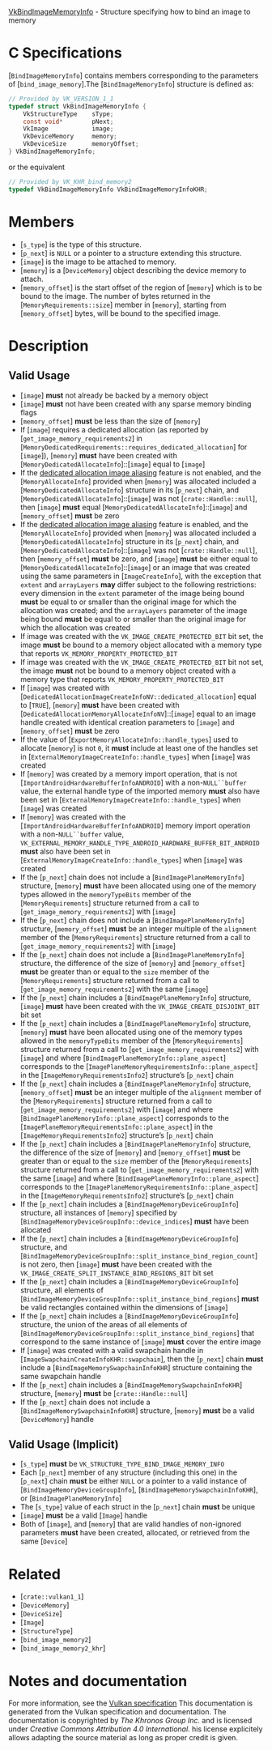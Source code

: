 [VkBindImageMemoryInfo](https://www.khronos.org/registry/vulkan/specs/1.3-extensions/man/html/VkBindImageMemoryInfo.html) - Structure specifying how to bind an image to memory

# C Specifications
[`BindImageMemoryInfo`] contains members corresponding to the parameters
of [`bind_image_memory`].The [`BindImageMemoryInfo`] structure is defined as:
```c
// Provided by VK_VERSION_1_1
typedef struct VkBindImageMemoryInfo {
    VkStructureType    sType;
    const void*        pNext;
    VkImage            image;
    VkDeviceMemory     memory;
    VkDeviceSize       memoryOffset;
} VkBindImageMemoryInfo;
```
or the equivalent
```c
// Provided by VK_KHR_bind_memory2
typedef VkBindImageMemoryInfo VkBindImageMemoryInfoKHR;
```

# Members
- [`s_type`] is the type of this structure.
- [`p_next`] is `NULL` or a pointer to a structure extending this structure.
- [`image`] is the image to be attached to memory.
- [`memory`] is a [`DeviceMemory`] object describing the device memory to attach.
- [`memory_offset`] is the start offset of the region of [`memory`] which is to be bound to the image. The number of bytes returned in the [`MemoryRequirements::size`] member in [`memory`], starting from [`memory_offset`] bytes, will be bound to the specified image.

# Description
## Valid Usage
-  [`image`] **must**  not already be backed by a memory object
-  [`image`] **must**  not have been created with any sparse memory binding flags
-  [`memory_offset`] **must**  be less than the size of [`memory`]
-    If [`image`] requires a dedicated allocation (as reported by [`get_image_memory_requirements2`] in [`MemoryDedicatedRequirements::requires_dedicated_allocation`] for [`image`]), [`memory`] **must**  have been created with [`MemoryDedicatedAllocateInfo`]::[`image`] equal to [`image`]
-    If the [dedicated allocation image aliasing](https://www.khronos.org/registry/vulkan/specs/1.2-extensions/html/vkspec.html#features-dedicatedAllocationImageAliasing) feature is not enabled, and the [`MemoryAllocateInfo`] provided when [`memory`] was allocated included a [`MemoryDedicatedAllocateInfo`] structure in its [`p_next`] chain, and [`MemoryDedicatedAllocateInfo`]::[`image`] was not [`crate::Handle::null`], then [`image`] **must**  equal [`MemoryDedicatedAllocateInfo`]::[`image`] and [`memory_offset`] **must**  be zero
-    If the [dedicated allocation image aliasing](https://www.khronos.org/registry/vulkan/specs/1.2-extensions/html/vkspec.html#features-dedicatedAllocationImageAliasing) feature is enabled, and the [`MemoryAllocateInfo`] provided when [`memory`] was allocated included a [`MemoryDedicatedAllocateInfo`] structure in its [`p_next`] chain, and [`MemoryDedicatedAllocateInfo`]::[`image`] was not [`crate::Handle::null`], then [`memory_offset`] **must**  be zero, and [`image`] **must**  be either equal to [`MemoryDedicatedAllocateInfo`]::[`image`] or an image that was created using the same parameters in [`ImageCreateInfo`], with the exception that `extent` and `arrayLayers` **may**  differ subject to the following restrictions: every dimension in the `extent` parameter of the image being bound  **must**  be equal to or smaller than the original image for which the allocation was created; and the `arrayLayers` parameter of the image being bound  **must**  be equal to or smaller than the original image for which the allocation was created
-    If image was created with the `VK_IMAGE_CREATE_PROTECTED_BIT` bit set, the image  **must**  be bound to a memory object allocated with a memory type that reports `VK_MEMORY_PROPERTY_PROTECTED_BIT`
-    If image was created with the `VK_IMAGE_CREATE_PROTECTED_BIT` bit not set, the image  **must**  not be bound to a memory object created with a memory type that reports `VK_MEMORY_PROPERTY_PROTECTED_BIT`
-    If [`image`] was created with [`DedicatedAllocationImageCreateInfoNV::dedicated_allocation`] equal to [`TRUE`], [`memory`] **must**  have been created with [`DedicatedAllocationMemoryAllocateInfoNV`]::[`image`] equal to an image handle created with identical creation parameters to [`image`] and [`memory_offset`] **must**  be zero
-    If the value of [`ExportMemoryAllocateInfo::handle_types`] used to allocate [`memory`] is not `0`, it  **must**  include at least one of the handles set in [`ExternalMemoryImageCreateInfo::handle_types`] when [`image`] was created
-    If [`memory`] was created by a memory import operation, that is not [`ImportAndroidHardwareBufferInfoANDROID`] with a non-`NULL``buffer` value, the external handle type of the imported memory  **must**  also have been set in [`ExternalMemoryImageCreateInfo::handle_types`] when [`image`] was created
-    If [`memory`] was created with the [`ImportAndroidHardwareBufferInfoANDROID`] memory import operation with a non-`NULL``buffer` value, `VK_EXTERNAL_MEMORY_HANDLE_TYPE_ANDROID_HARDWARE_BUFFER_BIT_ANDROID` **must**  also have been set in [`ExternalMemoryImageCreateInfo::handle_types`] when [`image`] was created
-    If the [`p_next`] chain does not include a [`BindImagePlaneMemoryInfo`] structure, [`memory`] **must**  have been allocated using one of the memory types allowed in the `memoryTypeBits` member of the [`MemoryRequirements`] structure returned from a call to [`get_image_memory_requirements2`] with [`image`]
-    If the [`p_next`] chain does not include a [`BindImagePlaneMemoryInfo`] structure, [`memory_offset`] **must**  be an integer multiple of the `alignment` member of the [`MemoryRequirements`] structure returned from a call to [`get_image_memory_requirements2`] with [`image`]
-    If the [`p_next`] chain does not include a [`BindImagePlaneMemoryInfo`] structure, the difference of the size of [`memory`] and [`memory_offset`] **must**  be greater than or equal to the `size` member of the [`MemoryRequirements`] structure returned from a call to [`get_image_memory_requirements2`] with the same [`image`]
-    If the [`p_next`] chain includes a [`BindImagePlaneMemoryInfo`] structure, [`image`] **must**  have been created with the `VK_IMAGE_CREATE_DISJOINT_BIT` bit set
-    If the [`p_next`] chain includes a [`BindImagePlaneMemoryInfo`] structure, [`memory`] **must**  have been allocated using one of the memory types allowed in the `memoryTypeBits` member of the [`MemoryRequirements`] structure returned from a call to [`get_image_memory_requirements2`] with [`image`] and where [`BindImagePlaneMemoryInfo::plane_aspect`] corresponds to the [`ImagePlaneMemoryRequirementsInfo::plane_aspect`] in the [`ImageMemoryRequirementsInfo2`] structure’s [`p_next`] chain
-    If the [`p_next`] chain includes a [`BindImagePlaneMemoryInfo`] structure, [`memory_offset`] **must**  be an integer multiple of the `alignment` member of the [`MemoryRequirements`] structure returned from a call to [`get_image_memory_requirements2`] with [`image`] and where [`BindImagePlaneMemoryInfo::plane_aspect`] corresponds to the [`ImagePlaneMemoryRequirementsInfo::plane_aspect`] in the [`ImageMemoryRequirementsInfo2`] structure’s [`p_next`] chain
-    If the [`p_next`] chain includes a [`BindImagePlaneMemoryInfo`] structure, the difference of the size of [`memory`] and [`memory_offset`] **must**  be greater than or equal to the `size` member of the [`MemoryRequirements`] structure returned from a call to [`get_image_memory_requirements2`] with the same [`image`] and where [`BindImagePlaneMemoryInfo::plane_aspect`] corresponds to the [`ImagePlaneMemoryRequirementsInfo::plane_aspect`] in the [`ImageMemoryRequirementsInfo2`] structure’s [`p_next`] chain
-    If the [`p_next`] chain includes a [`BindImageMemoryDeviceGroupInfo`] structure, all instances of [`memory`] specified by [`BindImageMemoryDeviceGroupInfo::device_indices`] **must**  have been allocated
-    If the [`p_next`] chain includes a [`BindImageMemoryDeviceGroupInfo`] structure, and [`BindImageMemoryDeviceGroupInfo::split_instance_bind_region_count`] is not zero, then [`image`] **must**  have been created with the `VK_IMAGE_CREATE_SPLIT_INSTANCE_BIND_REGIONS_BIT` bit set
-    If the [`p_next`] chain includes a [`BindImageMemoryDeviceGroupInfo`] structure, all elements of [`BindImageMemoryDeviceGroupInfo::split_instance_bind_regions`] **must**  be valid rectangles contained within the dimensions of [`image`]
-    If the [`p_next`] chain includes a [`BindImageMemoryDeviceGroupInfo`] structure, the union of the areas of all elements of [`BindImageMemoryDeviceGroupInfo::split_instance_bind_regions`] that correspond to the same instance of [`image`] **must**  cover the entire image
-    If [`image`] was created with a valid swapchain handle in [`ImageSwapchainCreateInfoKHR::swapchain`], then the [`p_next`] chain  **must**  include a [`BindImageMemorySwapchainInfoKHR`] structure containing the same swapchain handle
-    If the [`p_next`] chain includes a [`BindImageMemorySwapchainInfoKHR`] structure, [`memory`] **must**  be [`crate::Handle::null`]
-    If the [`p_next`] chain does not include a [`BindImageMemorySwapchainInfoKHR`] structure, [`memory`] **must**  be a valid [`DeviceMemory`] handle

## Valid Usage (Implicit)
-  [`s_type`] **must**  be `VK_STRUCTURE_TYPE_BIND_IMAGE_MEMORY_INFO`
-    Each [`p_next`] member of any structure (including this one) in the [`p_next`] chain  **must**  be either `NULL` or a pointer to a valid instance of [`BindImageMemoryDeviceGroupInfo`], [`BindImageMemorySwapchainInfoKHR`], or [`BindImagePlaneMemoryInfo`]
-    The [`s_type`] value of each struct in the [`p_next`] chain  **must**  be unique
-  [`image`] **must**  be a valid [`Image`] handle
-    Both of [`image`], and [`memory`] that are valid handles of non-ignored parameters  **must**  have been created, allocated, or retrieved from the same [`Device`]

# Related
- [`crate::vulkan1_1`]
- [`DeviceMemory`]
- [`DeviceSize`]
- [`Image`]
- [`StructureType`]
- [`bind_image_memory2`]
- [`bind_image_memory2_khr`]

# Notes and documentation
For more information, see the [Vulkan specification](https://www.khronos.org/registry/vulkan/specs/1.3-extensions/html/vkspec.html)
This documentation is generated from the Vulkan specification and documentation.
The documentation is copyrighted by *The Khronos Group Inc.* and is licensed under *Creative Commons Attribution 4.0 International*.
his license explicitely allows adapting the source material as long as proper credit is given.
        